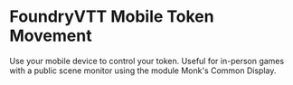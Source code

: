 # FoundryVTT Mobile Token Movement

Use your mobile device to control your token. Useful for in-person games with a public scene monitor using the module Monk's Common Display.
